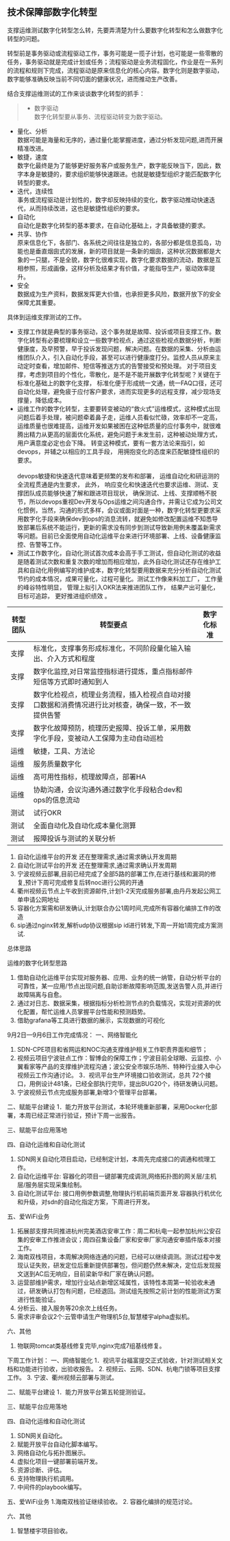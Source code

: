 
## 技术保障部数字化转型

支撑运维测试数字化转型怎么转，先要弄清楚为什么要数字化转型和怎么做数字化转型的问题。

转型前是事务驱动或流程驱动工作，事务可能是一揽子计划，也可能是一些零散的任务，事务驱动就是完成计划或任务；流程驱动是业务流程固化，作业是在一系列的流程和规则下完成，流程驱动是原来信息化的核心内容。数字化则是数字驱动，数字能够准确反映当前不同切面的健康状况，进而推动生产改善。

结合支撑运维测试的工作来谈谈数字化转型的抓手：

> -	数字驱动
<br>数字化转型要从事务、流程驱动转变为数字驱动。
-	量化、分析
<br>数据可能是海量和无序的，通过量化能掌握进度，通过分析发现问题,进而开展精准改进。
-	敏捷，速度
<br>数字化最终是为了能够更好服务客户或服务生产，数字能反映当下，因此，数字本身是敏捷的，要求组织能够快速跟进。也就是敏捷型组织才能匹配数字化转型的要求。
-	迭代，连续性
<br>事务或流程驱动是计划性的，数字却反映持续的变化，数字驱动推动快速迭代，从而持续改进，这也是敏捷性组织的要求。 
-	自动化
<br>自动化是数字化转型的基本要求，在自动化基础上，才具备敏捷的要求。
-	共享、协作
<br>原来信息化下，各部门、各系统之间往往是独立的，各部分都是信息孤岛，功能也是垂直烟囱式的发展，新的项目就是一条新的烟囱，这种状况数据都是大象的一只腿，不是全貌，数字化很难实现，数字化要求数据的流动，数据是互相参照，形成画像，这样分析及结果才有价值，才能指导生产，驱动效率提升。
-	安全
<br>数据成为生产资料，数据发挥更大价值，也承担更多风险，数据开放下的安全保障尤其重要。

具体到运维支撑测试的工作。
- 支撑工作就是典型的事务驱动，这个事务就是故障、投诉或项目支撑工作。数字化转型有必要梳理和设立一些数字检视点，通过这些检视点数据分析，判断健康度，及早预警，早于投诉发现问题，解决问题。在数据的采集、分析由运维团队介入，引入自动化手段，甚至可以进行健康度打分。监控人员从原来主动定时查看，增加邮件、短信等推送方式的告警接受和预处理。 对于项目支撑，考虑到项目的个性化，零散化，是不是不能开展数字化转型呢？关键在于标准化基础上的数字化支撑， 标准化便于形成统一文通，统一FAQ口径，还可自动化处理，避免疲于应付客户要求，进而实现更多的远程支撑，减少现场支撑量，降低成本。
- 运维工作的数字化转型，主要要转变被动的“救火式”运维模式，这种模式出现问题后着手处理，被问题牵着鼻子走，运维人员看似忙碌，效率却不一定高，运维质量也很难提高，运维开发如果被困在这种低质量的应付事务中，就很难腾出精力从更高的层面优化系统，避免问题于未发生前，这种被动处理方式，用户满意度必定也会下降。 转变这种模式，要有一套方法论来指引，如devops，并辅之以相应的工具手段， 用拥抱变化的态度来匹配敏捷性组织的要求。 <br><br> devops敏捷和快速迭代意味着更频繁的发布和部署， 运维自动化和研运测的全流程贯通是内生要求， 此外， 响应变化和快速迭代也要求运维、测试、支撑团队成员能够快速了解和跟进项目现状， 确保测试、上线、支撑顺畅不脱节，所以devops重视Dev开发与Ops运维之间沟通合作，并需让它成为公司文化惯例，当然，沟通的形式多样，会议或面对面是一种，数字化转型更要求采用数字化手段来确保dev到ops的消息流转，就避免如修改配置运维不知悉导致部署后系统不能运行，更新的需求没有同步到测试导致新用例未覆盖新需求等问题。目前已全面使用自动化运维平台来进行环境部署、上线、设备健康监控、告警等工作。
- 测试工作数字化，自动化测试首次成本会高于手工测试，但自动化测试的收益是随着测试次数和重复次数的增加而相应增加，此外自动化测试还存在维护工具和自动化用例编写的维护成本，数字化转型要用数据来充分分析自动化测试节约的成本情况，成果可量化，过程可量化。测试工作像来料加工厂， 工作量的峰谷特性明显， 管理上拟引入OKR法来推进团队工作， 结果产出可量化， 目标可追踪， 更好推进组织绩效 。

转型团队 | 转型要点 | 数字化标准
---- | ---- | ----
支撑 | 标准化，支撑事务形成标准化，不同阶段量化输入输出、介入方式和程度 | 
支撑 | 数字化监控,对日常监控指标进行提炼，重点指标邮件短信等方式即时通知到人 | 
支撑 | 数字化检视点，梳理业务流程，插入检视点自动对接口数据和消费情况进行比对核查，确保一致，不一致提供告警 | 
支撑 | 数字化故障预防，梳理历史报障、投诉工单，采用数字化手段，变被动人工保障为主动自动巡检 | 
运维 | 敏捷，工具、方法论 | 
运维 | 服务质量数字化 | 
运维 | 高可用性指标，梳理故障点，部署HA | 
运维 | 协助沟通，会议沟通外通过数字化手段粘合dev和ops的信息流动 | 
测试 | 试行OKR | 
测试 | 全面自动化及自动化成本量化测算 | 
测试 | 报障投诉与测试的关联分析 | 





1. 自动化运维平台的开发  还在整理需求,通过需求确认开发周期
2. 自动化测试平台的开发  还在整理需求,通过需求确认开发周期
3. 宁波视频云部署,目前已经完成了全部5路的部署工作,在进行基线和漏洞的修复,预计下周可完成修复后转noc进行公网的开通
4. 衢州视频云节点上午收到资源邮件,计划1-2天完成服务部署,由丹丹发起公网工单申请公网地址
5. 容器化方案需和研发确认,计划联合办公1周时间,完成所有容器化编排工作的改造
6. sip通过nginx转发,解析udp协议根据sip id进行转发,下周一开始1周完成方案测试. 



总体思路

运维的数字化转型思路
1. 借助自动化运维平台实现对服务器、应用、业务的统一纳管，自动分析平台的可靠性，某一应用/节点出现问题,自助诊断故障影响范围,发送告警人员,并进行故障隔离与自愈。
2. 通过对日志、数据采集，根据指标分析检测节点的负载情况，实现对资源的优化配置，帮忙运维人员掌握平台性能和预测趋势。
3. 借助grafana等工具进行数据的展示，实现数据的可视化 


9月2日—9月6日工作完成情况：
一、网络智能化
1. SDN-CPE项目和省网运和NOC沟通支撑维护相关工作职责界面和细节；
2. 视频云项目宁波驻点工作：智博会的保障工作；宁波目前全球眼、云监控、小翼看家等产品的支撑维护流程沟通；波公安全市娱乐场所、特种行业接入中心视频云工作沟通讨论。
3．视讯平台生产环境接口验收测试，总共 72个接口，用例设计481条，已经全部执行完毕，提出BUG20个，待研发确认问题。
4. 宁波视频云节点完成服务部署,新增3个管理平台部署。

二、赋能平台建设
1．能力开放平台测试，本轮环境重新部署，采用Docker化部署，本周已经正常进行验证，预计下周一出报告。

三、赋能平台应用落地

四、自动化运维和自动化测试
1. SDN网关自动化项目启动，已经制定计划，本周先完成接口的调通和梳理工作。
2. 自动化运维平台: 容器化的项目一键部署完成调测,网络拓扑图的网关层/主机层/服务层实现采集绘制。
3. 自动化测试平台: 接口用例参数调整,物理执行机前端页面开发.容器执行机优化和升级，对sdn的自动化指定方案，下周进行开发。

五、爱WiFi业务
1. 拓展部支撑共同推进杭州完美酒店安审工作：周二和杭电一起参加杭州公安召集的安审工作推进会议；周四召集设备厂家和安审厂家沟通安审插件版本对接工作。
2. 海南双栈项目，本周解决网络连通的问题，已经可以继续调测。测试过程中发现认证失败，研发定位后重新提供部署包，但问题仍然未解决，定位后发现报文送到AC后无响应，目前梁新华和厂家在确认问题。
3. 运营部维护需求，增加行业站点新增区域属性，该特性本周第一轮验收未通过，研发确认打包有问题，已经退回。测试组先按照之前计划的性能测试方案进行性能验证。
4. 分析云、接入服务等20余次上线任务。
5. 需求评审会议2个:云管申请生产物理机5台,智慧楼宇alpha虚拟机。

六、其他
1. 物联网tomcat类基线修复完毕,nginx完成7组基线修复。

下周工作计划：
一、网络智能化
1．视讯平台福富提交正式验收，针对测试相关文档和功能进行验收，出验收报告。
2. 视频云、云网、SDN、杭电门锁等项目支撑工作。
3. 宁波、衢州视频云部署与测试。

二、赋能平台建设
1．能力开放平台第五轮提测验证。

三、赋能平台应用落地

四、自动化运维和自动化测试
1. SDN网关自动化。
2. 赋能开放平台自动化脚本编写。
3. 网络自动化与拓扑图展示。
4. 虚拟化项目一键部署前端开发。
5. 资源诊断、评估。
6. 支持物理执行机调用。
7. 中间件的playbook编写。

五、爱WiFi业务
1.海南双栈验证继续验收。
2. 容器化编排的规范讨论。

六、其他
1. 智慧楼宇项目验收。



